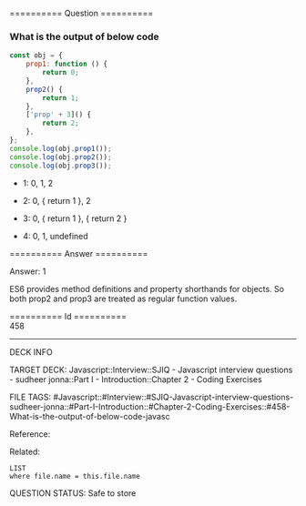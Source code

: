 ========== Question ==========  

### What is the output of below code

```javascript
const obj = {
    prop1: function () {
        return 0;
    },
    prop2() {
        return 1;
    },
    ['prop' + 3]() {
        return 2;
    },
};
console.log(obj.prop1());
console.log(obj.prop2());
console.log(obj.prop3());
```

-   1: 0, 1, 2

-   2: 0, { return 1 }, 2

-   3: 0, { return 1 }, { return 2 }

-   4: 0, 1, undefined  

========== Answer ==========  

Answer: 1

ES6 provides method definitions and property shorthands for objects. So both prop2 and prop3 are treated as regular function values.

========== Id ==========  
458

---

DECK INFO

TARGET DECK: Javascript::Interview::SJIQ - Javascript interview questions - sudheer jonna::Part I - Introduction::Chapter 2 - Coding Exercises

FILE TAGS: #Javascript::#Interview::#SJIQ-Javascript-interview-questions-sudheer-jonna::#Part-I-Introduction::#Chapter-2-Coding-Exercises::#458-What-is-the-output-of-below-code-javasc

Reference:

Related:

```dataview
LIST
where file.name = this.file.name
```

QUESTION STATUS: Safe to store
